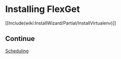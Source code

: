 # Installing FlexGet
[[Include(wiki:InstallWizard/Partial/InstallVirtualenv)]]

## Continue
[Scheduling](/InstallWizard/Linux/NoRoot/InstallVirtualenv/FlexGet/Scheduling)
